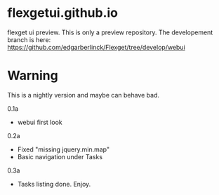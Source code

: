 flexgetui.github.io
===================

flexget ui preview. This is only a preview repository. The developement branch is here: https://github.com/edgarberlinck/Flexget/tree/develop/webui

Warning
========
This is a nightly version and maybe can behave bad.

0.1a 

 - webui first look

0.2a

 - Fixed "missing jquery.min.map"
 - Basic navigation under Tasks

0.3a
 
 - Tasks listing done. Enjoy.